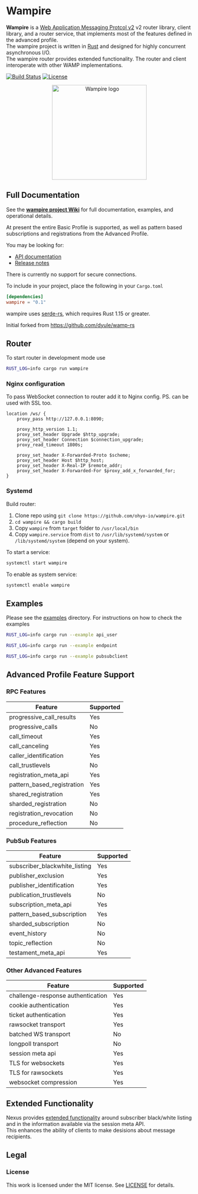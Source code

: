 # Wampire

**Wampire** is a [Web Application Messaging Protcol v2](http://wamp-proto.org/) v2 router library, client library, and a router service, 
that implements most of the features defined in the advanced profile.  
The wampire project is written in [Rust](https://www.rust-lang.org/) and designed for highly concurrent asynchronous I/O.  
The wampire router provides extended functionality.  The router and client interoperate with other WAMP implementations.

[![Build Status](https://travis-ci.org/ohyo-io/wampire.svg)](https://travis-ci.org/ohyo-io/wampire)
[![License](https://img.shields.io/badge/License-MIT-blue.svg)](LICENSE)

<p align="center">
    <img src="https://raw.githubusercontent.com/wiki/ohyo-io/wampire/images/logo_wampire.png" alt="Wampire logo" width="256" />
</p>

## Full Documentation

See the [**wampire project Wiki**](https://github.com/ohyo-io/wampire/wiki) for full documentation, examples, and operational details.

At present the entire Basic Profile is supported, as well as pattern based subscriptions and registrations from the Advanced Profile.

You may be looking for:

- [API documentation](https://docs.rs/wampire/)
- [Release notes](https://github.com/ohyo-io/wampire/releases)

There is currently no support for secure connections.

To include in your project, place the following in your `Cargo.toml`

```toml
[dependencies]
wampire = "0.1"
```

wampire uses [serde-rs](https://github.com/serde-rs/serde), which requires Rust 1.15 or greater.

Initial forked from https://github.com/dyule/wamp-rs

## Router
To start router in development mode use
```bash
RUST_LOG=info cargo run wampire
```

### Nginx configuration
To pass WebSocket connection to router add it to Nginx config.
PS. can be used with SSL too.
```
location /ws/ {
    proxy_pass http://127.0.0.1:8090;
    
    proxy_http_version 1.1;
    proxy_set_header Upgrade $http_upgrade;
    proxy_set_header Connection $connection_upgrade;
    proxy_read_timeout 1800s;

    proxy_set_header X-Forwarded-Proto $scheme;
    proxy_set_header Host $http_host;
    proxy_set_header X-Real-IP $remote_addr;
    proxy_set_header X-Forwarded-For $proxy_add_x_forwarded_for;
}
```
### Systemd
Build router:
1. Clone repo using `git clone https://github.com/ohyo-io/wampire.git`
2. `cd wampire && cargo build`
3. Copy `wampire` from `target` folder to `/usr/local/bin`
4. Copy `wampire.service` from `dist` to `/usr/lib/systemd/system` or `/lib/systemd/system` (depend on your system).

To start a service:
``` bash
systemctl start wampire
```
To enable as system service:
``` bash
systemctl enable wampire
```

## Examples
Please see the [examples](examples) directory.
For instructions on how to check the examples

```bash
RUST_LOG=info cargo run --example api_user
```
```bash
RUST_LOG=info cargo run --example endpoint
```
```bash
RUST_LOG=info cargo run --example pubsubclient
```

## Advanced Profile Feature Support

### RPC Features

| Feature | Supported |
| ------- | --------- |
| progressive_call_results | Yes |
| progressive_calls | No |
| call_timeout | Yes |
| call_canceling | Yes |
| caller_identification | Yes |
| call_trustlevels | No |
| registration_meta_api | Yes
| pattern_based_registration | Yes |
| shared_registration | Yes |
| sharded_registration | No |
| registration_revocation | No |
| procedure_reflection | No |

### PubSub Features

| Feature | Supported |
| ------- | --------- |
| subscriber_blackwhite_listing | Yes |
| publisher_exclusion | Yes |
| publisher_identification | Yes |
| publication_trustlevels | No|
| subscription_meta_api | Yes |
| pattern_based_subscription | Yes |
| sharded_subscription | No |
| event_history | No |
| topic_reflection | No |
| testament_meta_api | Yes |

### Other Advanced Features

| Feature | Supported |
| ------- | --------- |
| challenge-response authentication | Yes |
| cookie authentication | Yes |
| ticket authentication | Yes |
| rawsocket transport | Yes |
| batched WS transport | No |
| longpoll transport | No |
| session meta api | Yes |
| TLS for websockets | Yes |
| TLS for rawsockets | Yes |
| websocket compression | Yes |

## Extended Functionality

Nexus provides [extended functionality](https://github.com/ohyo-io/wampire/wiki/Extended-Functionality) 
around subscriber black/white listing and in the information available via the session meta API.  
This enhances the ability of clients to make desisions about message recipients.

## Legal

### License

This work is licensed under the MIT license. See [LICENSE](./LICENSE) for details.
